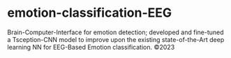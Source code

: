 # emotion-classification-EEG
Brain-Computer-Interface for emotion detection; developed and fine-tuned a Tsception-CNN model to improve upon the existing state-of-the-Art deep learning NN for EEG-Based Emotion classification. ©2023
